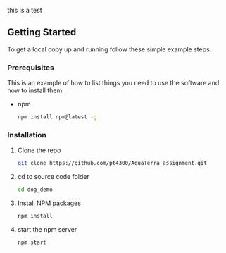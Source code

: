 this is a test
## Getting Started

To get a local copy up and running follow these simple example steps.

### Prerequisites

This is an example of how to list things you need to use the software and how to install them.
* npm
  ```sh
  npm install npm@latest -g
  ```

### Installation


1. Clone the repo
   ```sh
   git clone https://github.com/pt4300/AquaTerra_assignment.git
   ```
2. cd to source code folder
   ```sh
   cd dog_demo
   ```
3. Install NPM packages
   ```sh
   npm install
   ```
4. start the npm server
   ```sh
   npm start
   ```
